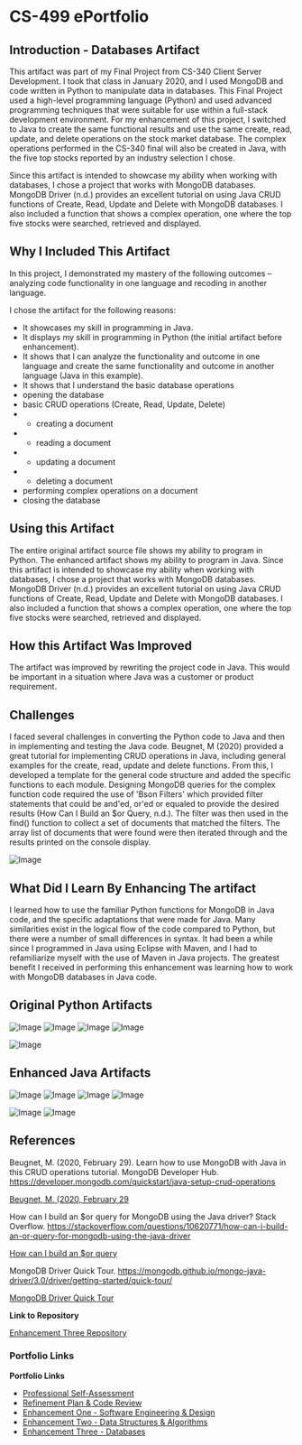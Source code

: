 # CS-499 ePortfolio

## Introduction - Databases Artifact

This artifact was part of my Final Project from CS-340 Client Server Development. I took that class in January 2020, and I used MongoDB and code written in Python to manipulate data in databases. This Final Project used a high-level programming language (Python) and used advanced programming techniques that were suitable for use within a full-stack development environment. For my enhancement of this project, I switched to Java to create the same functional results and use the same create, read, update, and delete operations on the stock market database. The complex operations performed in the CS-340 final will also be created in Java, with the five top stocks reported by an industry selection I chose.

Since this artifact is intended to showcase my ability when working with databases, I chose a project that works with MongoDB databases. MongoDB Driver (n.d.) provides an excellent tutorial on using Java CRUD functions of Create, Read, Update and Delete with MongoDB databases. I also included a function that shows a complex operation, one where the top five stocks were searched, retrieved and displayed.

## Why I Included This Artifact

In this project, I demonstrated my mastery of the following outcomes – analyzing code functionality in one language and recoding in another language.

I chose the artifact for the following reasons:
-	It showcases my skill in programming in Java.
-	It displays my skill in programming in Python (the initial artifact before enhancement).
-	It shows that I can analyze the functionality and outcome in one language and create the same functionality and outcome in another language (Java in this example).
-	It shows that I understand the basic database operations
-	opening the database
- basic CRUD operations (Create, Read, Update, Delete)
- -	creating a document
- -	reading a document
- - updating a document
- -	deleting a document
-	performing complex operations on a document
-	closing the database

## Using this Artifact

The entire original artifact source file shows my ability to program in Python. The enhanced artifact shows my ability to program in Java.
Since this artifact is intended to showcase my ability when working with databases, I chose a project that works with MongoDB databases. MongoDB Driver (n.d.) provides an excellent tutorial on using Java CRUD functions of Create, Read, Update and Delete with MongoDB databases. I also included a function that shows a complex operation, one where the top five stocks were searched, retrieved and displayed.

## How this Artifact Was Improved

The artifact was improved by rewriting the project code in Java. This would be important in a situation where Java was a customer or product requirement.

## Challenges

I faced several challenges in converting the Python code to Java and then in implementing and testing the Java code. Beugnet, M (2020) provided a great tutorial for implementing CRUD operations in Java, including general examples for the create, read, update and delete functions. From this, I developed a template for the general code structure and added the specific functions to each module. Designing MongoDB queries for the complex function code required the use of 'Bson Filters' which provided filter statements that could be and'ed, or'ed or equaled to provide the desired results (How Can I Build an $or Query, n.d.). The filter was then used in the find() function to collect a set of documents that matched the filters. The array list of documents that were found were then iterated through and the results printed on the console display.

![Image](images/E3/UsingFilters.png)


## What Did I Learn By Enhancing The artifact

I learned how to use the familiar Python functions for MongoDB in Java code, and the specific adaptations that were made for Java. Many similarities exist in the logical flow of the code compared to Python, but there were a number of small differences in syntax. It had been a while since I programmed in Java using Eclipse with Maven, and I had to refamiliarize myself with the use of Maven in Java projects.
The greatest benefit I received in performing this enhancement was learning how to work with MongoDB databases in Java code.

## Original Python Artifacts

![Image](images/E3/PythonCreate.png)
![Image](images/E3/PythonRead.png)
![Image](images/E3/PythonUpdate.png)
![Image](images/E3/PythonDelete.png)

![Image](images/E2/PythonComplex.png)

## Enhanced Java Artifacts

![Image](images/E3/JavaCreate.png)
![Image](images/E3/JavaRead.png)
![Image](images/E3/JavaUpdate.png)
![Image](images/E3/JavaDelete.png)

![Image](images/E3/JavaComplex1.png)
![Image](images/E3/JavaComplex2.png)

## References

Beugnet, M. (2020, February 29). Learn how to use MongoDB with Java in this CRUD operations tutorial. MongoDB Developer Hub. https://developer.mongodb.com/quickstart/java-setup-crud-operations

[Beugnet, M. (2020, February 29](https://developer.mongodb.com/quickstart/java-setup-crud-operations)

How can I build an $or query for MongoDB using the Java driver? Stack Overflow. https://stackoverflow.com/questions/10620771/how-can-i-build-an-or-query-for-mongodb-using-the-java-driver

[How can I build an $or query](https://stackoverflow.com/questions/10620771/how-can-i-build-an-or-query-for-mongodb-using-the-java-driver)

MongoDB Driver Quick Tour. https://mongodb.github.io/mongo-java-driver/3.0/driver/getting-started/quick-tour/

[MongoDB Driver Quick Tour](https://mongodb.github.io/mongo-java-driver/3.0/driver/getting-started/quick-tour/)

**Link to Repository**

[Enhancement Three Repository](https://github.com/w-coleman-moore/EnhancementThree)

### Portfolio Links

**Portfolio Links**<br>
* [Professional Self-Assessment](index.md)<br>
* [Refinement Plan & Code Review](CodeReview.md)<br>
* [Enhancement One - Software Engineering & Design](EnhancementOne.md)<br>
* [Enhancement Two - Data Structures & Algorithms](EnhancementTwo.md)<br>
* [Enhancement Three - Databases](EnhancementThree.md)

